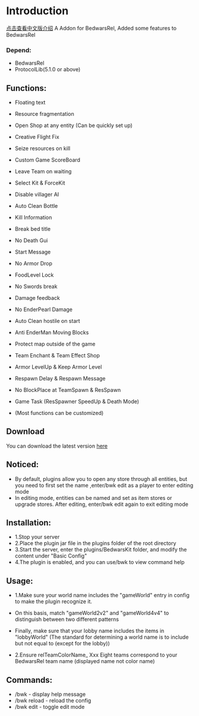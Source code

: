 # Introduction

[点击查看中文版介绍](README_zh.md)
A Addon for BedwarsRel, Added some features to BedwarsRel

### Depend:

- BedwarsRel
- ProtocolLib(5.1.0 or above)

## Functions:

- Floating text
- Resource fragmentation
- Open Shop at any entity (Can be quickly set up)
- Creative Flight Fix
- Seize resources on kill
- Custom Game ScoreBoard
- Leave Team on waiting
- Select Kit & ForceKit
- Disable villager AI
- Auto Clean Bottle
- Kill Information
- Break bed title
- No Death Gui
- Start Message
- No Armor Drop
- FoodLevel Lock
- No Swords break
- Damage feedback
- No EnderPearl Damage
- Auto Clean hostile on start
- Anti EnderMan Moving Blocks
- Protect map outside of the game
- Team Enchant & Team Effect Shop
- Armor LevelUp & Keep Armor Level
- Respawn Delay & Respawn Message
- No BlockPlace at TeamSpawn & ResSpawn
- Game Task (ResSpawner SpeedUp & Death Mode)

- (Most functions can be customized)

## Download

You can download the latest version [here](https://www.spigotmc.org/resources/bedwarskit.105616/)

## Noticed:

- By default, plugins allow you to open any store through all entities, but you need to first set the name ,enter/bwk
  edit as a player to enter editing mode
- In editing mode, entities can be named and set as item stores or upgrade stores. After editing, enter/bwk edit again
  to exit editing mode

## Installation:

- 1.Stop your server
- 2.Place the plugin jar file in the plugins folder of the root directory
- 3.Start the server, enter the plugins/BedwarsKit folder, and modify the content under "Basic Config"
- 4.The plugin is enabled, and you can use/bwk to view command help

## Usage:

- 1.Make sure your world name includes the "gameWorld" entry in config to make the plugin recognize it.
- On this basis, match "gameWorld2v2" and "gameWorld4v4" to distinguish between two different patterns
- Finally, make sure that your lobby name includes the items in "lobbyWorld" (The standard for determining a world name
  is to include but not equal to (except for the lobby))

- 2.Ensure relTeamColorName_ Xxx Eight teams correspond to your BedwarsRel team name (displayed name not color name)

## Commands:

- /bwk - display help message
- /bwk reload - reload the config
- /bwk edit - toggle edit mode